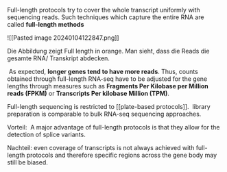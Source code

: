 Full-length protocols try to cover the whole transcript uniformly with sequencing reads.
Such techniques which capture the entire RNA are called **full-length methods**

![[Pasted image 20240104122847.png]]

Die Abbildung zeigt Full length in orange. Man sieht, dass die Reads die gesamte RNA/ Transkript abdecken.


 As expected, **longer genes tend to have more reads**. Thus, counts obtained through full-length RNA-seq have to be adjusted for the gene lengths through measures such as **Fragments Per Kilobase per Million reads (FPKM)** or **Transcripts Per kilobase Million (TPM)**.

Full-length sequencing is restricted to [[plate-based protocols]].
 library preparation is comparable to bulk RNA-seq sequencing approaches.

Vorteil:  A major advantage of full-length protocols is that they allow for the detection of splice variants.

Nachteil: even coverage of transcripts is not always achieved with full-length protocols and therefore specific regions across the gene body may still be biased.


